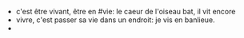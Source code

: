 - c'est être vivant, être en #vie: le caeur de l'oiseau bat, il vit encore
- vivre, c'est passer sa vie dans un endroit: je vis en banlieue.
-